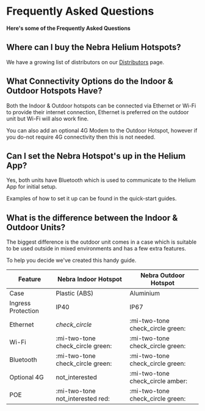 # Frequently Asked Questions

**Here's some of the Frequently Asked Questions**

## Where can I buy the Nebra Helium Hotspots?

We have a growing list of distributors on our [Distributors](distributors.md) page.

## What Connectivity Options do the Indoor & Outdoor Hotspots Have?

Both the Indoor & Outdoor hotspots can be connected via Ethernet or Wi-Fi to provide their internet connection, Ethernet is preferred on the outdoor unit but Wi-Fi will also work fine.

You can also add an optional 4G Modem to the Outdoor Hotspot, however if you do-not require 4G connectivity then this is not needed.

## Can I set the Nebra Hotspot's up in the Helium App?

Yes, both units have Bluetooth which is used to communicate to the Helium App for initial setup.

Examples of how to set it up can be found in the quick-start guides.

## What is the difference between the Indoor & Outdoor Units?

The biggest difference is the outdoor unit comes in a case which is suitable to be used outside in mixed environments and has a few extra features.

To help you decide we've created this handy guide.

| Feature | Nebra Indoor Hotspot | Nebra Outdoor Hotspot |
| --- | ---  | --- |
| Case | Plastic (ABS) | Aluminium |
| Ingress Protection | IP40 | IP67 |
| Ethernet | <i class="material-icons-two-tone">check_circle</i> | :mi-two-tone check_circle green: |
| Wi-Fi | :mi-two-tone check_circle green: | :mi-two-tone check_circle green: |
| Bluetooth | :mi-two-tone check_circle green: | :mi-two-tone check_circle green: |
| Optional 4G | <span class="material-icons">not_interested</span> | :mi-two-tone check_circle amber: |
| POE | :mi-two-tone not_interested red: | :mi-two-tone check_circle green: |
